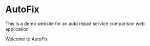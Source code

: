 # AutoFix
This is a demo website for an auto repair service comparison web application

Welcome to AutoFix


